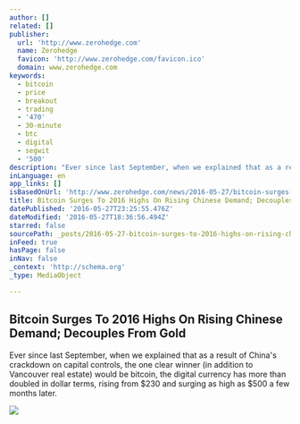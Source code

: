 ```yaml
---
author: []
related: []
publisher:
  url: 'http://www.zerohedge.com'
  name: Zerohedge
  favicon: 'http://www.zerohedge.com/favicon.ico'
  domain: www.zerohedge.com
keywords:
  - bitcoin
  - price
  - breakout
  - trading
  - '470'
  - 30-minute
  - btc
  - digital
  - segwit
  - '500'
description: "Ever since last September, when we explained that as a result of China's crackdown on capital controls, the one clear winner (in addition to Vancouver real estate) would be bitcoin, the digital currency has more than doubled in dollar terms, rising from $230 and surging as high as $500 a few months later."
inLanguage: en
app_links: []
isBasedOnUrl: 'http://www.zerohedge.com/news/2016-05-27/bitcoin-surges-2016-highs-rising-chinese-demand-decouples-gold'
title: Bitcoin Surges To 2016 Highs On Rising Chinese Demand; Decouples From Gold
datePublished: '2016-05-27T23:25:55.476Z'
dateModified: '2016-05-27T18:36:56.494Z'
starred: false
sourcePath: _posts/2016-05-27-bitcoin-surges-to-2016-highs-on-rising-chinese-demand-decou.md
inFeed: true
hasPage: false
inNav: false
_context: 'http://schema.org'
_type: MediaObject

---
```

<article style=""><h1>Bitcoin Surges To 2016 Highs On Rising Chinese Demand; Decouples From Gold</h1><p>Ever since last September, when we explained that as a result of China's crackdown on capital controls, the one clear winner (in addition to Vancouver real estate) would be bitcoin, the digital currency has more than doubled in dollar terms, rising from $230 and surging as high as $500 a few months later.</p><img src="http://www.zerohedge.com/sites/default/files/images/user5/imageroot/bitcoin%20LT.jpg" /></article>